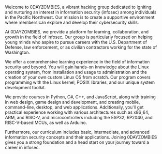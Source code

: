 Welcome to 0DAYZOMBIES, a vibrant hacking group dedicated to igniting and nurturing an interest in information security (infosec) among individuals in the Pacific Northwest. Our mission is to create a supportive environment where members can explore and develop their cybersecurity skills.

At 0DAYZOMBIES, we provide a platform for learning, collaboration, and growth in the field of infosec. Our group is particularly focused on helping young minds who aspire to pursue careers with the U.S. Department of Defense, law enforcement, or as civilian contractors working for the state of Washington.

We offer a comprehensive learning experience in the field of information security and beyond. You will gain hands-on knowledge about the Linux operating system, from installation and usage to administration and the creation of your own custom Linux OS from scratch. Our program covers programming with the Linux kernel, POSIX libraries, and our unique system development toolkit.

We provide courses in Python, C#, C++, and JavaScript, along with training in web design, game design and development, and creating mobile, command-line, desktop, and web applications. Additionally, you'll get practical experience working with various architectures such as x86_64, ARM, and RISC-V, and microcontrollers including the ESP32, RP2040, and RISC-V-based MCUs, as well as Arduino.

Furthermore, our curriculum includes basic, intermediate, and advanced information security concepts and their applications. Joining 0DAYZOMBIES gives you a strong foundation and a head start on your journey toward a career in infosec.
